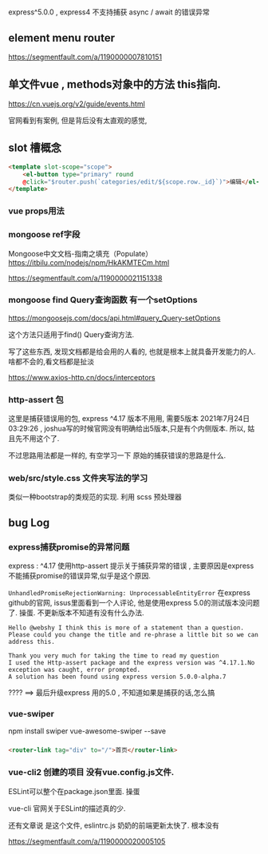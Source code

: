
## 

express^5.0.0 , express4 不支持捕获 async / await 的错误异常





## element menu router

https://segmentfault.com/a/1190000007810151


## 单文件vue , methods对象中的方法 this指向.

https://cn.vuejs.org/v2/guide/events.html

官网看到有案例, 但是背后没有太直观的感觉, 

## slot 槽概念

```html
<template slot-scope="scope">
    <el-button type="primary" round 
    @click="$router.push(`categories/edit/${scope.row._id}`)">编辑</el-button>
</template>

```


### vue  props用法

### mongoose ref字段

Mongoose中文文档-指南之填充（Populate）  https://itbilu.com/nodejs/npm/HkAKMTECm.html

https://segmentfault.com/a/1190000021151338


### mongoose find Query查询函数 有一个setOptions

https://mongoosejs.com/docs/api.html#query_Query-setOptions

这个方法只适用于find() Query查询方法.

写了这些东西, 发现文档都是给会用的人看的, 也就是根本上就具备开发能力的人. 啥都不会的,看文档都是扯淡
  

https://www.axios-http.cn/docs/interceptors



### http-assert 包

这里是捕获错误用的包, express ^4.17 版本不用用, 需要5版本 2021年7月24日 03:29:26 , joshua写的时候官网没有明确给出5版本,只是有个内侧版本. 所以, 姑且先不用这个了.

不过思路用法都是一样的, 有空学习一下 原始的捕获错误的思路是什么. 


### web/src/style.css 文件夹写法的学习

类似一种bootstrap的类规范的实现. 利用 scss 预处理器

## bug Log



### express捕获promise的异常问题

express : ^4.17
使用http-assert 提示关于捕获异常的错误 , 主要原因是express不能捕获promise的错误异常,似乎是这个原因.

`
UnhandledPromiseRejectionWarning: UnprocessableEntityError
`
在express github的官网, issus里面看到一个人评论, 他是使用express 5.0的测试版本没问题了. 操蛋. 不更新版本不知道有没有什么办法.
```
Hello @webshy I think this is more of a statement than a question. Please could you change the title and re-phrase a little bit so we can address this.

Thank you very much for taking the time to read my question
I used the Http-assert package and the express version was ^4.17.1.No exception was caught, error prompted.
A solution has been found using express version 5.0.0-alpha.7
```

???? ==> 最后升级express 用的5.0 , 不知道如果是捕获的话,怎么搞


### vue-swiper

npm install swiper vue-awesome-swiper --save


### 

```html
<router-link tag="div" to="/">首页</router-link>    
```



### vue-cli2 创建的项目 没有vue.config.js文件. 

ESLint可以整个在package.json里面. 操蛋

vue-cli 官网关于ESLint的描述真的少.

还有文章说 是这个文件, eslintrc.js  奶奶的前端更新太快了.  根本没有

https://segmentfault.com/a/1190000020005105

